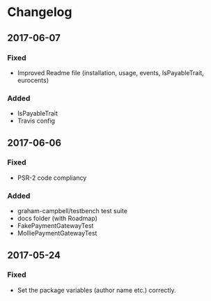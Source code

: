 # Changelog

## 2017-06-07

### Fixed
- Improved Readme file (installation, usage, events, IsPayableTrait, eurocents)

### Added
- IsPayableTrait
- Travis config

## 2017-06-06

### Fixed
- PSR-2 code compliancy

### Added
- graham-campbell/testbench test suite
- docs folder (with Roadmap)
- FakePaymentGatewayTest
- MolliePaymentGatewayTest

## 2017-05-24

### Fixed
- Set the package variables (author name etc.) correctly.